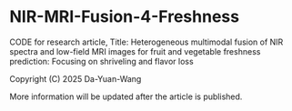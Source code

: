 # NIR-MRI-Fusion-4-Freshness
CODE for research article, Title: Heterogeneous multimodal fusion of NIR spectra and low-field MRI images for fruit and vegetable freshness prediction: Focusing on shriveling and flavor loss

Copyright (C) 2025  Da-Yuan-Wang

More information will be updated after the article is published.
